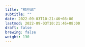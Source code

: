 ```yaml
---
title: "相应部"
subtitle: ""
date: 2022-09-03T10:21:46+08:00
lastmod: 2022-09-03T10:21:46+08:00
draft: false
brewing: false
weight: 130
---
```


